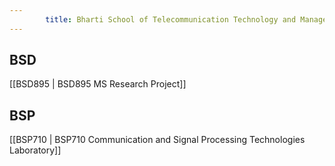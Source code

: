 ```yaml
---
        title: Bharti School of Telecommunication Technology and Management
---
```



## BSD  
[[BSD895 | BSD895 MS Research Project]]  


## BSP  
[[BSP710 | BSP710 Communication and Signal Processing Technologies Laboratory]]  
